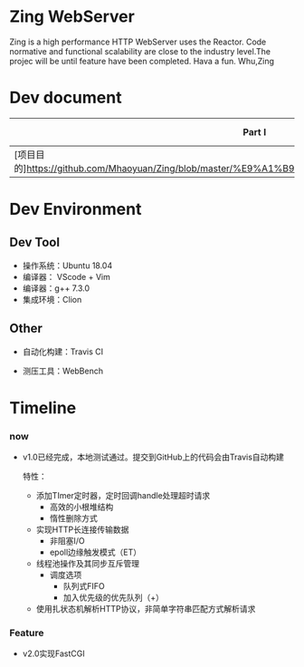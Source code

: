 # Zing WebServer

Zing is a high performance HTTP WebServer uses the Reactor. Code normative and functional scalability are close to the industry level.The projec will be until feature have been completed. Hava a fun. Whu,Zing

# Dev document

| Part   Ⅰ                                                     | Part  Ⅱ  | Part Ⅲ   | Part  Ⅳ  | Part Ⅴ   | Part  Ⅵ  | Part Ⅶ   | Part Ⅷ   | Part Ⅸ   |
| ------------------------------------------------------------ | -------- | -------- | -------- | -------- | -------- | -------- | -------- | -------- |
| [项目目的]https://github.com/Mhaoyuan/Zing/blob/master/%E9%A1%B9%E7%9B%AE%E7%9B%AE%E7%9A%84.md | 并发模型 | 核心结构 | 整体结构 | 主要函数 | 遇到问题 | 测试改进 | 背景知识 | 实用教程 |



# Dev Environment

## Dev Tool

* 操作系统：Ubuntu 18.04
* 编译器： VScode + Vim
* 编译器：g++ 7.3.0 
* 集成环境：Clion

## Other

* 自动化构建：Travis CI

* 测压工具：WebBench

  

# Timeline

### now

* v1.0已经完成，本地测试通过。提交到GitHub上的代码会由Travis自动构建

  特性：

   * 添加TImer定时器，定时回调handle处理超时请求
      * 高效的小根堆结构
      * 惰性删除方式
   * 实现HTTP长连接传输数据
      * 非阻塞I/O
      * epoll边缘触发模式（ET）
   * 线程池操作及其同步互斥管理
      * 调度选项
         * 队列式FIFO
         * 加入优先级的优先队列（+）
   * 使用扎状态机解析HTTP协议，非简单字符串匹配方式解析请求

### Feature

* v2.0实现FastCGI

  
